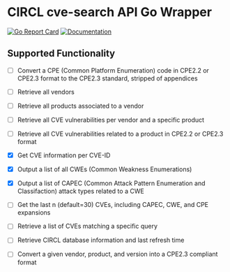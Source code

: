 # CIRCL cve-search API Go Wrapper

[![Go Report Card](https://goreportcard.com/badge/github.com/jon77p/go-circlcve)](https://goreportcard.com/report/github.com/jon77p/go-circlcve)
[![Documentation](https://godoc.org/github.com/jon77p/go-circlcve?status.svg)](https://godoc.org/github.com/jon77p/go-circlcve)

## Supported Functionality

- [ ] Convert a CPE (Common Platform Enumeration) code in CPE2.2 or CPE2.3 format to the CPE2.3 standard, stripped of appendices

- [ ] Retrieve all vendors

- [ ] Retrieve all products associated to a vendor

- [ ] Retrieve all CVE vulnerabilities per vendor and a specific product

- [ ] Retrieve all CVE vulnerabilities related to a product in CPE2.2 or CPE2.3 format

- [x] Get CVE information per CVE-ID

- [x] Output a list of all CWEs (Common Weakness Enumerations)

- [x] Output a list of CAPEC (Common Attack Pattern Enumeration and Classifaction) attack types related to a CWE

- [ ] Get the last n (default=30) CVEs, including CAPEC, CWE, and CPE expansions

- [ ] Retrieve a list of CVEs matching a specific query

- [ ] Retrieve CIRCL database information and last refresh time

- [ ] Convert a given vendor, product, and version into a CPE2.3 compliant format
